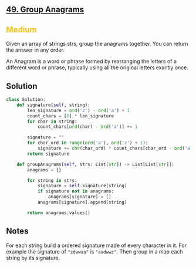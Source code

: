 ## [49. Group Anagrams](https://leetcode.com/problems/group-anagrams/)

<h2 style="color:#fac31d">Medium</h2>

Given an array of strings strs, group the anagrams together. You can return the answer in any order.

An Anagram is a word or phrase formed by rearranging the letters of a different word or phrase, typically using all the original letters exactly once.

## Solution
```python
class Solution:
    def signature(self, string):
        len_signature = ord('z') - ord('a') + 1
        count_chars = [0] * len_signature
        for char in string:
            count_chars[ord(char) - ord('a')] += 1

        signature = ""
        for char_ord in range(ord('a'), ord('z') + 1):
            signature += chr(char_ord) * count_chars[char_ord - ord('a')]
        return signature

    def groupAnagrams(self, strs: List[str]) -> List[List[str]]:
        anagrams = {}

        for string in strs:
            signature = self.signature(string)
            if signature not in anagrams:
                anagrams[signature] = []
            anagrams[signature].append(string)

        return anagrams.values()
```

## Notes
For each string build a ordered signature made of every character in it. For example the signature of `"zdwwaa"` is `"aadwwz"`. Then group in a map each string by its signature.
